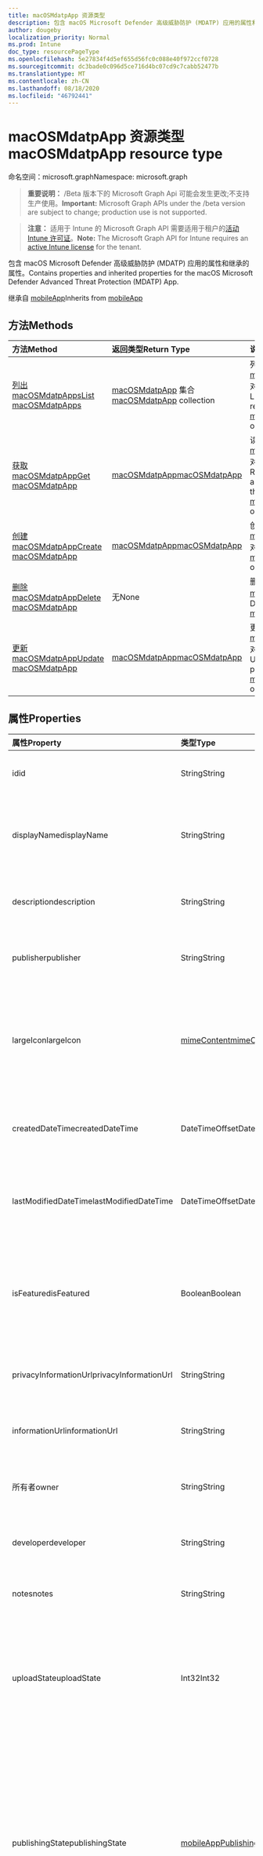 ```yaml
---
title: macOSMdatpApp 资源类型
description: 包含 macOS Microsoft Defender 高级威胁防护 (MDATP) 应用的属性和继承的属性。
author: dougeby
localization_priority: Normal
ms.prod: Intune
doc_type: resourcePageType
ms.openlocfilehash: 5e27834f4d5ef655d56fc0c088e40f972ccf0728
ms.sourcegitcommit: dc3bade0c096d5ce716d4bc07cd9c7cabb52477b
ms.translationtype: MT
ms.contentlocale: zh-CN
ms.lasthandoff: 08/18/2020
ms.locfileid: "46792441"
---
```

# <a name="macosmdatpapp-resource-type"></a><span data-ttu-id="dcef6-103">macOSMdatpApp 资源类型</span><span class="sxs-lookup"><span data-stu-id="dcef6-103">macOSMdatpApp resource type</span></span>

<span data-ttu-id="dcef6-104">命名空间：microsoft.graph</span><span class="sxs-lookup"><span data-stu-id="dcef6-104">Namespace: microsoft.graph</span></span>

> <span data-ttu-id="dcef6-105">**重要说明：** /Beta 版本下的 Microsoft Graph Api 可能会发生更改;不支持生产使用。</span><span class="sxs-lookup"><span data-stu-id="dcef6-105">**Important:** Microsoft Graph APIs under the /beta version are subject to change; production use is not supported.</span></span>

> <span data-ttu-id="dcef6-106">**注意：** 适用于 Intune 的 Microsoft Graph API 需要适用于租户的[活动 Intune 许可证](https://go.microsoft.com/fwlink/?linkid=839381)。</span><span class="sxs-lookup"><span data-stu-id="dcef6-106">**Note:** The Microsoft Graph API for Intune requires an [active Intune license](https://go.microsoft.com/fwlink/?linkid=839381) for the tenant.</span></span>

<span data-ttu-id="dcef6-107">包含 macOS Microsoft Defender 高级威胁防护 (MDATP) 应用的属性和继承的属性。</span><span class="sxs-lookup"><span data-stu-id="dcef6-107">Contains properties and inherited properties for the macOS Microsoft Defender Advanced Threat Protection (MDATP) App.</span></span>


<span data-ttu-id="dcef6-108">继承自 [mobileApp](../resources/intune-shared-mobileapp.md)</span><span class="sxs-lookup"><span data-stu-id="dcef6-108">Inherits from [mobileApp](../resources/intune-shared-mobileapp.md)</span></span>

## <a name="methods"></a><span data-ttu-id="dcef6-109">方法</span><span class="sxs-lookup"><span data-stu-id="dcef6-109">Methods</span></span>
|<span data-ttu-id="dcef6-110">方法</span><span class="sxs-lookup"><span data-stu-id="dcef6-110">Method</span></span>|<span data-ttu-id="dcef6-111">返回类型</span><span class="sxs-lookup"><span data-stu-id="dcef6-111">Return Type</span></span>|<span data-ttu-id="dcef6-112">说明</span><span class="sxs-lookup"><span data-stu-id="dcef6-112">Description</span></span>|
|:---|:---|:---|
|[<span data-ttu-id="dcef6-113">列出 macOSMdatpApps</span><span class="sxs-lookup"><span data-stu-id="dcef6-113">List macOSMdatpApps</span></span>](../api/intune-apps-macosmdatpapp-list.md)|<span data-ttu-id="dcef6-114">[macOSMdatpApp](../resources/intune-apps-macosmdatpapp.md) 集合</span><span class="sxs-lookup"><span data-stu-id="dcef6-114">[macOSMdatpApp](../resources/intune-apps-macosmdatpapp.md) collection</span></span>|<span data-ttu-id="dcef6-115">列出 [macOSMdatpApp](../resources/intune-apps-macosmdatpapp.md) 对象的属性和关系。</span><span class="sxs-lookup"><span data-stu-id="dcef6-115">List properties and relationships of the [macOSMdatpApp](../resources/intune-apps-macosmdatpapp.md) objects.</span></span>|
|[<span data-ttu-id="dcef6-116">获取 macOSMdatpApp</span><span class="sxs-lookup"><span data-stu-id="dcef6-116">Get macOSMdatpApp</span></span>](../api/intune-apps-macosmdatpapp-get.md)|[<span data-ttu-id="dcef6-117">macOSMdatpApp</span><span class="sxs-lookup"><span data-stu-id="dcef6-117">macOSMdatpApp</span></span>](../resources/intune-apps-macosmdatpapp.md)|<span data-ttu-id="dcef6-118">读取 [macOSMdatpApp](../resources/intune-apps-macosmdatpapp.md) 对象的属性和关系。</span><span class="sxs-lookup"><span data-stu-id="dcef6-118">Read properties and relationships of the [macOSMdatpApp](../resources/intune-apps-macosmdatpapp.md) object.</span></span>|
|[<span data-ttu-id="dcef6-119">创建 macOSMdatpApp</span><span class="sxs-lookup"><span data-stu-id="dcef6-119">Create macOSMdatpApp</span></span>](../api/intune-apps-macosmdatpapp-create.md)|[<span data-ttu-id="dcef6-120">macOSMdatpApp</span><span class="sxs-lookup"><span data-stu-id="dcef6-120">macOSMdatpApp</span></span>](../resources/intune-apps-macosmdatpapp.md)|<span data-ttu-id="dcef6-121">创建新的 [macOSMdatpApp](../resources/intune-apps-macosmdatpapp.md) 对象。</span><span class="sxs-lookup"><span data-stu-id="dcef6-121">Create a new [macOSMdatpApp](../resources/intune-apps-macosmdatpapp.md) object.</span></span>|
|[<span data-ttu-id="dcef6-122">删除 macOSMdatpApp</span><span class="sxs-lookup"><span data-stu-id="dcef6-122">Delete macOSMdatpApp</span></span>](../api/intune-apps-macosmdatpapp-delete.md)|<span data-ttu-id="dcef6-123">无</span><span class="sxs-lookup"><span data-stu-id="dcef6-123">None</span></span>|<span data-ttu-id="dcef6-124">删除 [macOSMdatpApp](../resources/intune-apps-macosmdatpapp.md)。</span><span class="sxs-lookup"><span data-stu-id="dcef6-124">Deletes a [macOSMdatpApp](../resources/intune-apps-macosmdatpapp.md).</span></span>|
|[<span data-ttu-id="dcef6-125">更新 macOSMdatpApp</span><span class="sxs-lookup"><span data-stu-id="dcef6-125">Update macOSMdatpApp</span></span>](../api/intune-apps-macosmdatpapp-update.md)|[<span data-ttu-id="dcef6-126">macOSMdatpApp</span><span class="sxs-lookup"><span data-stu-id="dcef6-126">macOSMdatpApp</span></span>](../resources/intune-apps-macosmdatpapp.md)|<span data-ttu-id="dcef6-127">更新 [macOSMdatpApp](../resources/intune-apps-macosmdatpapp.md) 对象的属性。</span><span class="sxs-lookup"><span data-stu-id="dcef6-127">Update the properties of a [macOSMdatpApp](../resources/intune-apps-macosmdatpapp.md) object.</span></span>|

## <a name="properties"></a><span data-ttu-id="dcef6-128">属性</span><span class="sxs-lookup"><span data-stu-id="dcef6-128">Properties</span></span>
|<span data-ttu-id="dcef6-129">属性</span><span class="sxs-lookup"><span data-stu-id="dcef6-129">Property</span></span>|<span data-ttu-id="dcef6-130">类型</span><span class="sxs-lookup"><span data-stu-id="dcef6-130">Type</span></span>|<span data-ttu-id="dcef6-131">说明</span><span class="sxs-lookup"><span data-stu-id="dcef6-131">Description</span></span>|
|:---|:---|:---|
|<span data-ttu-id="dcef6-132">id</span><span class="sxs-lookup"><span data-stu-id="dcef6-132">id</span></span>|<span data-ttu-id="dcef6-133">String</span><span class="sxs-lookup"><span data-stu-id="dcef6-133">String</span></span>|<span data-ttu-id="dcef6-134">实体的键。</span><span class="sxs-lookup"><span data-stu-id="dcef6-134">Key of the entity.</span></span> <span data-ttu-id="dcef6-135">继承自 [mobileApp](../resources/intune-shared-mobileapp.md)</span><span class="sxs-lookup"><span data-stu-id="dcef6-135">Inherited from [mobileApp](../resources/intune-shared-mobileapp.md)</span></span>|
|<span data-ttu-id="dcef6-136">displayName</span><span class="sxs-lookup"><span data-stu-id="dcef6-136">displayName</span></span>|<span data-ttu-id="dcef6-137">String</span><span class="sxs-lookup"><span data-stu-id="dcef6-137">String</span></span>|<span data-ttu-id="dcef6-138">管理员提供或导入的应用标题。</span><span class="sxs-lookup"><span data-stu-id="dcef6-138">The admin provided or imported title of the app.</span></span> <span data-ttu-id="dcef6-139">继承自 [mobileApp](../resources/intune-shared-mobileapp.md)</span><span class="sxs-lookup"><span data-stu-id="dcef6-139">Inherited from [mobileApp](../resources/intune-shared-mobileapp.md)</span></span>|
|<span data-ttu-id="dcef6-140">description</span><span class="sxs-lookup"><span data-stu-id="dcef6-140">description</span></span>|<span data-ttu-id="dcef6-141">String</span><span class="sxs-lookup"><span data-stu-id="dcef6-141">String</span></span>|<span data-ttu-id="dcef6-142">应用的说明。</span><span class="sxs-lookup"><span data-stu-id="dcef6-142">The description of the app.</span></span> <span data-ttu-id="dcef6-143">继承自 [mobileApp](../resources/intune-shared-mobileapp.md)</span><span class="sxs-lookup"><span data-stu-id="dcef6-143">Inherited from [mobileApp](../resources/intune-shared-mobileapp.md)</span></span>|
|<span data-ttu-id="dcef6-144">publisher</span><span class="sxs-lookup"><span data-stu-id="dcef6-144">publisher</span></span>|<span data-ttu-id="dcef6-145">String</span><span class="sxs-lookup"><span data-stu-id="dcef6-145">String</span></span>|<span data-ttu-id="dcef6-146">应用的发布者。</span><span class="sxs-lookup"><span data-stu-id="dcef6-146">The publisher of the app.</span></span> <span data-ttu-id="dcef6-147">继承自 [mobileApp](../resources/intune-shared-mobileapp.md)</span><span class="sxs-lookup"><span data-stu-id="dcef6-147">Inherited from [mobileApp](../resources/intune-shared-mobileapp.md)</span></span>|
|<span data-ttu-id="dcef6-148">largeIcon</span><span class="sxs-lookup"><span data-stu-id="dcef6-148">largeIcon</span></span>|[<span data-ttu-id="dcef6-149">mimeContent</span><span class="sxs-lookup"><span data-stu-id="dcef6-149">mimeContent</span></span>](../resources/intune-shared-mimecontent.md)|<span data-ttu-id="dcef6-150">要显示在应用详细信息中并用于图标上传的大图标。</span><span class="sxs-lookup"><span data-stu-id="dcef6-150">The large icon, to be displayed in the app details and used for upload of the icon.</span></span> <span data-ttu-id="dcef6-151">继承自 [mobileApp](../resources/intune-shared-mobileapp.md)</span><span class="sxs-lookup"><span data-stu-id="dcef6-151">Inherited from [mobileApp](../resources/intune-shared-mobileapp.md)</span></span>|
|<span data-ttu-id="dcef6-152">createdDateTime</span><span class="sxs-lookup"><span data-stu-id="dcef6-152">createdDateTime</span></span>|<span data-ttu-id="dcef6-153">DateTimeOffset</span><span class="sxs-lookup"><span data-stu-id="dcef6-153">DateTimeOffset</span></span>|<span data-ttu-id="dcef6-154">创建应用的日期和时间。</span><span class="sxs-lookup"><span data-stu-id="dcef6-154">The date and time the app was created.</span></span> <span data-ttu-id="dcef6-155">继承自 [mobileApp](../resources/intune-shared-mobileapp.md)</span><span class="sxs-lookup"><span data-stu-id="dcef6-155">Inherited from [mobileApp](../resources/intune-shared-mobileapp.md)</span></span>|
|<span data-ttu-id="dcef6-156">lastModifiedDateTime</span><span class="sxs-lookup"><span data-stu-id="dcef6-156">lastModifiedDateTime</span></span>|<span data-ttu-id="dcef6-157">DateTimeOffset</span><span class="sxs-lookup"><span data-stu-id="dcef6-157">DateTimeOffset</span></span>|<span data-ttu-id="dcef6-158">上次修改应用的日期和时间。</span><span class="sxs-lookup"><span data-stu-id="dcef6-158">The date and time the app was last modified.</span></span> <span data-ttu-id="dcef6-159">继承自 [mobileApp](../resources/intune-shared-mobileapp.md)</span><span class="sxs-lookup"><span data-stu-id="dcef6-159">Inherited from [mobileApp](../resources/intune-shared-mobileapp.md)</span></span>|
|<span data-ttu-id="dcef6-160">isFeatured</span><span class="sxs-lookup"><span data-stu-id="dcef6-160">isFeatured</span></span>|<span data-ttu-id="dcef6-161">Boolean</span><span class="sxs-lookup"><span data-stu-id="dcef6-161">Boolean</span></span>|<span data-ttu-id="dcef6-162">指示应用是否被管理员标记为特色的值。继承自 [mobileApp](../resources/intune-shared-mobileapp.md)</span><span class="sxs-lookup"><span data-stu-id="dcef6-162">The value indicating whether the app is marked as featured by the admin. Inherited from [mobileApp](../resources/intune-shared-mobileapp.md)</span></span>|
|<span data-ttu-id="dcef6-163">privacyInformationUrl</span><span class="sxs-lookup"><span data-stu-id="dcef6-163">privacyInformationUrl</span></span>|<span data-ttu-id="dcef6-164">String</span><span class="sxs-lookup"><span data-stu-id="dcef6-164">String</span></span>|<span data-ttu-id="dcef6-165">隐私声明 URL。</span><span class="sxs-lookup"><span data-stu-id="dcef6-165">The privacy statement Url.</span></span> <span data-ttu-id="dcef6-166">继承自 [mobileApp](../resources/intune-shared-mobileapp.md)</span><span class="sxs-lookup"><span data-stu-id="dcef6-166">Inherited from [mobileApp](../resources/intune-shared-mobileapp.md)</span></span>|
|<span data-ttu-id="dcef6-167">informationUrl</span><span class="sxs-lookup"><span data-stu-id="dcef6-167">informationUrl</span></span>|<span data-ttu-id="dcef6-168">String</span><span class="sxs-lookup"><span data-stu-id="dcef6-168">String</span></span>|<span data-ttu-id="dcef6-169">详细信息 URL。</span><span class="sxs-lookup"><span data-stu-id="dcef6-169">The more information Url.</span></span> <span data-ttu-id="dcef6-170">继承自 [mobileApp](../resources/intune-shared-mobileapp.md)</span><span class="sxs-lookup"><span data-stu-id="dcef6-170">Inherited from [mobileApp](../resources/intune-shared-mobileapp.md)</span></span>|
|<span data-ttu-id="dcef6-171">所有者</span><span class="sxs-lookup"><span data-stu-id="dcef6-171">owner</span></span>|<span data-ttu-id="dcef6-172">String</span><span class="sxs-lookup"><span data-stu-id="dcef6-172">String</span></span>|<span data-ttu-id="dcef6-173">应用的所有者。</span><span class="sxs-lookup"><span data-stu-id="dcef6-173">The owner of the app.</span></span> <span data-ttu-id="dcef6-174">继承自 [mobileApp](../resources/intune-shared-mobileapp.md)</span><span class="sxs-lookup"><span data-stu-id="dcef6-174">Inherited from [mobileApp](../resources/intune-shared-mobileapp.md)</span></span>|
|<span data-ttu-id="dcef6-175">developer</span><span class="sxs-lookup"><span data-stu-id="dcef6-175">developer</span></span>|<span data-ttu-id="dcef6-176">String</span><span class="sxs-lookup"><span data-stu-id="dcef6-176">String</span></span>|<span data-ttu-id="dcef6-177">应用的开发者。</span><span class="sxs-lookup"><span data-stu-id="dcef6-177">The developer of the app.</span></span> <span data-ttu-id="dcef6-178">继承自 [mobileApp](../resources/intune-shared-mobileapp.md)</span><span class="sxs-lookup"><span data-stu-id="dcef6-178">Inherited from [mobileApp](../resources/intune-shared-mobileapp.md)</span></span>|
|<span data-ttu-id="dcef6-179">notes</span><span class="sxs-lookup"><span data-stu-id="dcef6-179">notes</span></span>|<span data-ttu-id="dcef6-180">String</span><span class="sxs-lookup"><span data-stu-id="dcef6-180">String</span></span>|<span data-ttu-id="dcef6-181">应用的备注。</span><span class="sxs-lookup"><span data-stu-id="dcef6-181">Notes for the app.</span></span> <span data-ttu-id="dcef6-182">继承自 [mobileApp](../resources/intune-shared-mobileapp.md)</span><span class="sxs-lookup"><span data-stu-id="dcef6-182">Inherited from [mobileApp](../resources/intune-shared-mobileapp.md)</span></span>|
|<span data-ttu-id="dcef6-183">uploadState</span><span class="sxs-lookup"><span data-stu-id="dcef6-183">uploadState</span></span>|<span data-ttu-id="dcef6-184">Int32</span><span class="sxs-lookup"><span data-stu-id="dcef6-184">Int32</span></span>|<span data-ttu-id="dcef6-185">上载状态。</span><span class="sxs-lookup"><span data-stu-id="dcef6-185">The upload state.</span></span> <span data-ttu-id="dcef6-186">可能的值包括： 0- `Not Ready` 、1- `Ready` 、2- `Processing` 。</span><span class="sxs-lookup"><span data-stu-id="dcef6-186">Possible values are: 0 - `Not Ready`, 1 - `Ready`, 2 - `Processing`.</span></span> <span data-ttu-id="dcef6-187">继承自 [mobileApp](../resources/intune-shared-mobileapp.md)</span><span class="sxs-lookup"><span data-stu-id="dcef6-187">Inherited from [mobileApp](../resources/intune-shared-mobileapp.md)</span></span>|
|<span data-ttu-id="dcef6-188">publishingState</span><span class="sxs-lookup"><span data-stu-id="dcef6-188">publishingState</span></span>|[<span data-ttu-id="dcef6-189">mobileAppPublishingState</span><span class="sxs-lookup"><span data-stu-id="dcef6-189">mobileAppPublishingState</span></span>](../resources/intune-apps-mobileapppublishingstate.md)|<span data-ttu-id="dcef6-190">应用的发布状态。</span><span class="sxs-lookup"><span data-stu-id="dcef6-190">The publishing state for the app.</span></span> <span data-ttu-id="dcef6-191">除非应用已发布，否则无法分配应用。</span><span class="sxs-lookup"><span data-stu-id="dcef6-191">The app cannot be assigned unless the app is published.</span></span> <span data-ttu-id="dcef6-192">继承自 [mobileApp](../resources/intune-shared-mobileapp.md)。</span><span class="sxs-lookup"><span data-stu-id="dcef6-192">Inherited from [mobileApp](../resources/intune-shared-mobileapp.md).</span></span> <span data-ttu-id="dcef6-193">可取值为：`notPublished`、`processing`、`published`。</span><span class="sxs-lookup"><span data-stu-id="dcef6-193">Possible values are: `notPublished`, `processing`, `published`.</span></span>|
|<span data-ttu-id="dcef6-194">isAssigned</span><span class="sxs-lookup"><span data-stu-id="dcef6-194">isAssigned</span></span>|<span data-ttu-id="dcef6-195">Boolean</span><span class="sxs-lookup"><span data-stu-id="dcef6-195">Boolean</span></span>|<span data-ttu-id="dcef6-196">指示是否至少向一个组分配了应用程序的值。</span><span class="sxs-lookup"><span data-stu-id="dcef6-196">The value indicating whether the app is assigned to at least one group.</span></span> <span data-ttu-id="dcef6-197">继承自 [mobileApp](../resources/intune-shared-mobileapp.md)</span><span class="sxs-lookup"><span data-stu-id="dcef6-197">Inherited from [mobileApp](../resources/intune-shared-mobileapp.md)</span></span>|
|<span data-ttu-id="dcef6-198">roleScopeTagIds</span><span class="sxs-lookup"><span data-stu-id="dcef6-198">roleScopeTagIds</span></span>|<span data-ttu-id="dcef6-199">字符串集合</span><span class="sxs-lookup"><span data-stu-id="dcef6-199">String collection</span></span>|<span data-ttu-id="dcef6-200">此移动应用的作用域标记 id 列表。</span><span class="sxs-lookup"><span data-stu-id="dcef6-200">List of scope tag ids for this mobile app.</span></span> <span data-ttu-id="dcef6-201">继承自 [mobileApp](../resources/intune-shared-mobileapp.md)</span><span class="sxs-lookup"><span data-stu-id="dcef6-201">Inherited from [mobileApp](../resources/intune-shared-mobileapp.md)</span></span>|
|<span data-ttu-id="dcef6-202">dependentAppCount</span><span class="sxs-lookup"><span data-stu-id="dcef6-202">dependentAppCount</span></span>|<span data-ttu-id="dcef6-203">Int32</span><span class="sxs-lookup"><span data-stu-id="dcef6-203">Int32</span></span>|<span data-ttu-id="dcef6-204">子应用程序的依赖项总数。</span><span class="sxs-lookup"><span data-stu-id="dcef6-204">The total number of dependencies the child app has.</span></span> <span data-ttu-id="dcef6-205">继承自 [mobileApp](../resources/intune-shared-mobileapp.md)</span><span class="sxs-lookup"><span data-stu-id="dcef6-205">Inherited from [mobileApp](../resources/intune-shared-mobileapp.md)</span></span>|

## <a name="relationships"></a><span data-ttu-id="dcef6-206">关系</span><span class="sxs-lookup"><span data-stu-id="dcef6-206">Relationships</span></span>
|<span data-ttu-id="dcef6-207">关系</span><span class="sxs-lookup"><span data-stu-id="dcef6-207">Relationship</span></span>|<span data-ttu-id="dcef6-208">类型</span><span class="sxs-lookup"><span data-stu-id="dcef6-208">Type</span></span>|<span data-ttu-id="dcef6-209">说明</span><span class="sxs-lookup"><span data-stu-id="dcef6-209">Description</span></span>|
|:---|:---|:---|
|<span data-ttu-id="dcef6-210">categories</span><span class="sxs-lookup"><span data-stu-id="dcef6-210">categories</span></span>|<span data-ttu-id="dcef6-211">[mobileAppCategory](../resources/intune-apps-mobileappcategory.md) 集合</span><span class="sxs-lookup"><span data-stu-id="dcef6-211">[mobileAppCategory](../resources/intune-apps-mobileappcategory.md) collection</span></span>|<span data-ttu-id="dcef6-212">此应用的类别列表。</span><span class="sxs-lookup"><span data-stu-id="dcef6-212">The list of categories for this app.</span></span> <span data-ttu-id="dcef6-213">继承自 [mobileApp](../resources/intune-shared-mobileapp.md)</span><span class="sxs-lookup"><span data-stu-id="dcef6-213">Inherited from [mobileApp](../resources/intune-shared-mobileapp.md)</span></span>|
|<span data-ttu-id="dcef6-214">assignments</span><span class="sxs-lookup"><span data-stu-id="dcef6-214">assignments</span></span>|<span data-ttu-id="dcef6-215">[mobileAppAssignment](../resources/intune-apps-mobileappassignment.md) 集合</span><span class="sxs-lookup"><span data-stu-id="dcef6-215">[mobileAppAssignment](../resources/intune-apps-mobileappassignment.md) collection</span></span>|<span data-ttu-id="dcef6-216">此移动应用的组分配的列表。</span><span class="sxs-lookup"><span data-stu-id="dcef6-216">The list of group assignments for this mobile app.</span></span> <span data-ttu-id="dcef6-217">继承自 [mobileApp](../resources/intune-shared-mobileapp.md)</span><span class="sxs-lookup"><span data-stu-id="dcef6-217">Inherited from [mobileApp](../resources/intune-shared-mobileapp.md)</span></span>|
|<span data-ttu-id="dcef6-218">installSummary</span><span class="sxs-lookup"><span data-stu-id="dcef6-218">installSummary</span></span>|[<span data-ttu-id="dcef6-219">mobileAppInstallSummary</span><span class="sxs-lookup"><span data-stu-id="dcef6-219">mobileAppInstallSummary</span></span>](../resources/intune-apps-mobileappinstallsummary.md)|<span data-ttu-id="dcef6-220">移动应用安装摘要。</span><span class="sxs-lookup"><span data-stu-id="dcef6-220">Mobile App Install Summary.</span></span> <span data-ttu-id="dcef6-221">继承自 [mobileApp](../resources/intune-shared-mobileapp.md)</span><span class="sxs-lookup"><span data-stu-id="dcef6-221">Inherited from [mobileApp](../resources/intune-shared-mobileapp.md)</span></span>|
|<span data-ttu-id="dcef6-222">deviceStatuses</span><span class="sxs-lookup"><span data-stu-id="dcef6-222">deviceStatuses</span></span>|<span data-ttu-id="dcef6-223">[mobileAppInstallStatus](../resources/intune-apps-mobileappinstallstatus.md) 集合</span><span class="sxs-lookup"><span data-stu-id="dcef6-223">[mobileAppInstallStatus](../resources/intune-apps-mobileappinstallstatus.md) collection</span></span>|<span data-ttu-id="dcef6-224">此移动应用程序的安装状态列表。</span><span class="sxs-lookup"><span data-stu-id="dcef6-224">The list of installation states for this mobile app.</span></span> <span data-ttu-id="dcef6-225">继承自 [mobileApp](../resources/intune-shared-mobileapp.md)</span><span class="sxs-lookup"><span data-stu-id="dcef6-225">Inherited from [mobileApp](../resources/intune-shared-mobileapp.md)</span></span>|
|<span data-ttu-id="dcef6-226">userStatuses</span><span class="sxs-lookup"><span data-stu-id="dcef6-226">userStatuses</span></span>|<span data-ttu-id="dcef6-227">[userAppInstallStatus](../resources/intune-apps-userappinstallstatus.md) 集合</span><span class="sxs-lookup"><span data-stu-id="dcef6-227">[userAppInstallStatus](../resources/intune-apps-userappinstallstatus.md) collection</span></span>|<span data-ttu-id="dcef6-228">此移动应用程序的安装状态列表。</span><span class="sxs-lookup"><span data-stu-id="dcef6-228">The list of installation states for this mobile app.</span></span> <span data-ttu-id="dcef6-229">继承自 [mobileApp](../resources/intune-shared-mobileapp.md)</span><span class="sxs-lookup"><span data-stu-id="dcef6-229">Inherited from [mobileApp](../resources/intune-shared-mobileapp.md)</span></span>|
|<span data-ttu-id="dcef6-230">相互</span><span class="sxs-lookup"><span data-stu-id="dcef6-230">relationships</span></span>|<span data-ttu-id="dcef6-231">[mobileAppRelationship](../resources/intune-apps-mobileapprelationship.md) 集合</span><span class="sxs-lookup"><span data-stu-id="dcef6-231">[mobileAppRelationship](../resources/intune-apps-mobileapprelationship.md) collection</span></span>|<span data-ttu-id="dcef6-232">此移动应用的关系列表。</span><span class="sxs-lookup"><span data-stu-id="dcef6-232">List of relationships for this mobile app.</span></span> <span data-ttu-id="dcef6-233">继承自 [mobileApp](../resources/intune-shared-mobileapp.md)</span><span class="sxs-lookup"><span data-stu-id="dcef6-233">Inherited from [mobileApp](../resources/intune-shared-mobileapp.md)</span></span>|

## <a name="json-representation"></a><span data-ttu-id="dcef6-234">JSON 表示形式</span><span class="sxs-lookup"><span data-stu-id="dcef6-234">JSON Representation</span></span>
<span data-ttu-id="dcef6-235">下面是资源的 JSON 表示形式。</span><span class="sxs-lookup"><span data-stu-id="dcef6-235">Here is a JSON representation of the resource.</span></span>
<!-- {
  "blockType": "resource",
  "keyProperty": "id",
  "@odata.type": "microsoft.graph.macOSMdatpApp"
}
-->
``` json
{
  "@odata.type": "#microsoft.graph.macOSMdatpApp",
  "id": "String (identifier)",
  "displayName": "String",
  "description": "String",
  "publisher": "String",
  "largeIcon": {
    "@odata.type": "microsoft.graph.mimeContent",
    "type": "String",
    "value": "binary"
  },
  "createdDateTime": "String (timestamp)",
  "lastModifiedDateTime": "String (timestamp)",
  "isFeatured": true,
  "privacyInformationUrl": "String",
  "informationUrl": "String",
  "owner": "String",
  "developer": "String",
  "notes": "String",
  "uploadState": 1024,
  "publishingState": "String",
  "isAssigned": true,
  "roleScopeTagIds": [
    "String"
  ],
  "dependentAppCount": 1024
}
```



